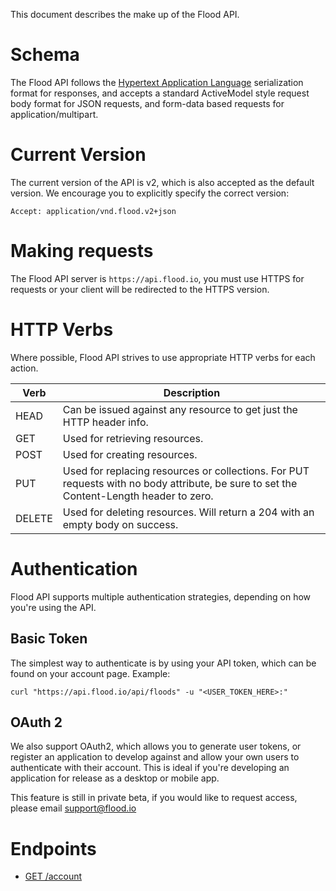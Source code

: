 This document describes the make up of the Flood API.

# Schema
The Flood API follows the [Hypertext Application Language](http://stateless.co/hal_specification.html) serialization format for responses, and accepts a standard ActiveModel style request body format for JSON requests, and form-data based requests for application/multipart.

# Current Version
The current version of the API is v2, which is also accepted as the default version. We encourage you to explicitly specify the correct version:

    Accept: application/vnd.flood.v2+json

# Making requests
The Flood API server is `https://api.flood.io`, you must use HTTPS for requests or your client will be redirected to the HTTPS version.

# HTTP Verbs
Where possible, Flood API strives to use appropriate HTTP verbs for each action.

| Verb       | Description     |
| ---------- |-----------------|
| HEAD       | Can be issued against any resource to get just the HTTP header info. |
| GET        | Used for retrieving resources. |
| POST       | Used for creating resources. |
| PUT        | Used for replacing resources or collections. For PUT requests with no body attribute, be sure to set the Content-Length header to zero. |
| DELETE     | Used for deleting resources. Will return a 204 with an empty body on success. |

# Authentication

Flood API supports multiple authentication strategies, depending on how you're using the API.

## Basic Token
The simplest way to authenticate is by using your API token, which can be found on your account page. Example:

    curl "https://api.flood.io/api/floods" -u "<USER_TOKEN_HERE>:"

## OAuth 2
We also support OAuth2, which allows you to generate user tokens, or register an application to develop against and allow your own users to authenticate with their account. This is ideal if you're developing an application for release as a desktop or mobile app.

This feature is still in private beta, if you would like to request access, please email support@flood.io

# Endpoints

* [GET /account](endpoints/account/GET-account.md)
